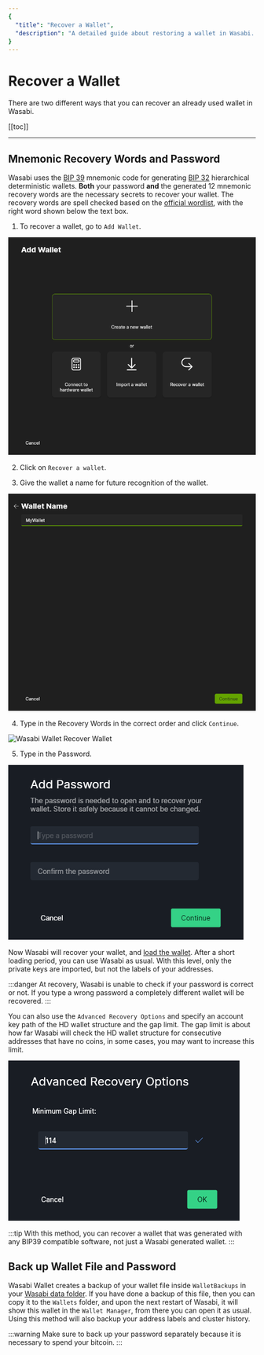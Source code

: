 ```yaml
---
{
  "title": "Recover a Wallet",
  "description": "A detailed guide about restoring a wallet in Wasabi. This is the Wasabi documentation, an archive of knowledge about the open-source, non-custodial and privacy-focused Bitcoin wallet for desktop."
}
---
```


# Recover a Wallet

There are two different ways that you can recover an already used wallet in Wasabi.

[[toc]]

---

## Mnemonic Recovery Words and Password

Wasabi uses the [BIP 39](https://github.com/bitcoin/bips/blob/master/bip-0039.mediawiki) mnemonic code for generating [BIP 32](https://github.com/bitcoin/bips/blob/master/bip-0032.mediawiki) hierarchical deterministic wallets.
**Both** your password **and** the generated 12 mnemonic recovery words are the necessary secrets to recover your wallet.
The recovery words are spell checked based on the [official wordlist](https://github.com/bitcoin/bips/blob/master/bip-0039/english.txt), with the right word shown below the text box.

1. To recover a wallet, go to `Add Wallet`.

![Wasabi Wallet Add Wallet](/AddWallet.png "Wasabi Wallet Add Wallet")

2. Click on `Recover a wallet`.

3. Give the wallet a name for future recognition of the wallet.

![Wasabi Wallet Name Wallet](/AddWalletWalletName.png "Wasabi Wallet Name Wallet")

4. Type in the Recovery Words in the correct order and click `Continue`.

![Wasabi Wallet Recover Wallet](/RecoverWallet.png "Wasabi Wallet Recover Wallet")

5. Type in the Password.

![Add Wallet Add Password](/AddWalletAddPassword.png "Add Wallet Add Password")

Now Wasabi will recover your wallet, and [load the wallet](/using-wasabi/WalletLoad.md).
After a short loading period, you can use Wasabi as usual.
With this level, only the private keys are imported, but not the labels of your addresses.


:::danger
At recovery, Wasabi is unable to check if your password is correct or not.
If you type a wrong password a completely different wallet will be recovered.
:::

You can also use the `Advanced Recovery Options` and specify an account key path of the HD wallet structure and the gap limit.
The gap limit is about how far Wasabi will check the HD wallet structure for consecutive addresses that have no coins, in some cases, you may want to increase this limit.

![Wasabi Wallet Recovery Advanced](/WalletRecoveryAdvanced.png "Wasabi Wallet Recovery Advanced")

:::tip
With this method, you can recover a wallet that was generated with any BIP39 compatible software, not just a Wasabi generated wallet.
:::

## Back up Wallet File and Password

Wasabi Wallet creates a backup of your wallet file inside `WalletBackups` in your [Wasabi data folder](/FAQ/FAQ-UseWasabi.md#where-can-i-find-the-wasabi-data-folder).
If you have done a backup of this file, then you can copy it to the `Wallets` folder, and upon the next restart of Wasabi, it will show this wallet in the `Wallet Manager`, from there you can open it as usual.
Using this method will also backup your address labels and cluster history.

:::warning
Make sure to back up your password separately because it is necessary to spend your bitcoin.
:::
